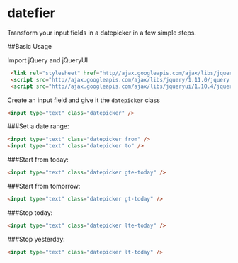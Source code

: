 datefier
===============
Transform your input fields in a datepicker in a few simple steps.

##Basic Usage

Import jQuery and jQueryUI
```html
 <link rel="stylesheet" href="http//ajax.googleapis.com/ajax/libs/jqueryui/1.10.4/themes/smoothness/jquery-ui.css" />
 <script src="http//ajax.googleapis.com/ajax/libs/jquery/1.11.0/jquery.min.js"></script>
 <script src="http//ajax.googleapis.com/ajax/libs/jqueryui/1.10.4/jquery-ui.min.js"></script>
```

Create an input field and give it the ``` datepicker ``` class

```html
<input type="text" class="datepicker" />
```

###Set a date range:
```html
<input type="text" class="datepicker from" />
<input type="text" class="datepicker to" />
```

###Start from today:
```html
<input type="text" class="datepicker gte-today" />
```

###Start from tomorrow:
```html
<input type="text" class="datepicker gt-today" />
```

###Stop today:
```html
<input type="text" class="datepicker lte-today" />
```

###Stop yesterday:
```html
<input type="text" class="datepicker lt-today" />
```
